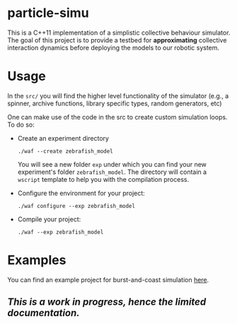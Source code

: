#  particle-simu 

This is a C++11 implementation of a simplistic collective behaviour simulator. The goal of this project is to provide a testbed for __approximating__  collective interaction dynamics before deploying the models to our robotic system.

# Usage

In the `src/` you will find the higher level functionality of the simulator (e.g., a spinner, archive functions, library specific types, random generators, etc)

One can make use of the code in the src to create custom simulation loops. To do so:

- Create an experiment directory
    
    `./waf --create zebrafish_model`
    
   You will see a new folder `exp` under which you can find your new experiment's folder `zebrafish_model`. The directory will contain a `wscript` template to help you with the compilation process.
   
- Configure the environment for your project:
  
   `./waf configure --exp zebrafish_model`

- Compile your project:
  
   `./waf --exp zebrafish_model`
   

# Examples
You can find an example project for burst-and-coast simulation [here](https://github.com/epfl-mobots/burst-and-coast).
   
   


## *__This is a work in progress, hence the limited documentation.__* 
